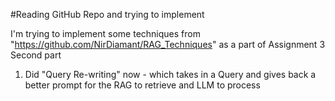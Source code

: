 #Reading GitHub Repo and trying to implement

I'm trying to implement some techniques from "https://github.com/NirDiamant/RAG_Techniques" as a part of Assignment 3 Second part
1) Did "Query Re-writing" now - which takes in a Query and gives back a better prompt for the RAG to retrieve and LLM to process
